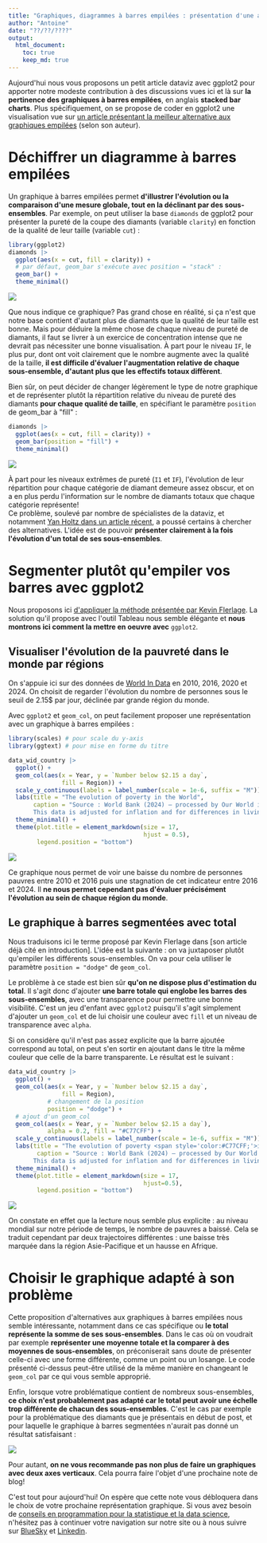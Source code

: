 ```yaml
---
title: "Graphiques, diagrammes à barres empilées : présentation d'une alternative avec R et ggplot2"
author: "Antoine"
date: "??/??/????"
output: 
  html_document:
    toc: true
    keep_md: true
---
```




Aujourd'hui nous vous proposons un petit article dataviz avec ggplot2 pour apporter notre modeste contribution à des discussions vues ici et là sur __la pertinence des graphiques à barres empilées__, en anglais __stacked bar charts__. Plus spécifiquement, on se propose de coder en ggplot2 une visualisation vue sur [un article présentant la meilleur alternative aux graphiques empilées](https://www.flerlagetwins.com/2025/04/the-best-alternative-to-stacked-bar.html) (selon son auteur).  

# Déchiffrer un diagramme à barres empilées  



Un graphique à barres empilées permet __d'illustrer l'évolution ou la comparaison d'une mesure globale, tout en la déclinant par des sous-ensembles__. Par exemple, on peut utiliser la base `diamonds` de ggplot2 pour présenter la pureté de la coupe des diamants (variable `clarity`) en fonction de la qualité de leur taille (variable `cut`) : 


```r
library(ggplot2)
diamonds |> 
  ggplot(aes(x = cut, fill = clarity)) +
  # par défaut, geom_bar s'exécute avec position = "stack" :
  geom_bar() + 
  theme_minimal()
```

![](graphs_barres_empilees_files/figure-html/unnamed-chunk-2-1.png)<!-- -->

Que nous indique ce graphique? Pas grand chose en réalité, si ça n'est que notre base contient d'autant plus de diamants que la qualité de leur taille est bonne. Mais pour déduire la même chose de chaque niveau de pureté de diamants, il faut se livrer à un exercice de concentration intense que ne devrait pas nécessiter une bonne visualisation. À part pour le niveau `IF`, le plus pur, dont ont voit clairement que le nombre augmente avec la qualité de la taille, __il est difficile d'évaluer l'augmentation relative de chaque sous-ensemble, d'autant plus que les effectifs totaux diffèrent__.  

Bien sûr, on peut décider de changer légèrement le type de notre graphique et de représenter plutôt la répartition relative du niveau de pureté des diamants __pour chaque qualité de taille__, en spécifiant le paramètre `position` de geom_bar à "fill" :  


```r
diamonds |> 
  ggplot(aes(x = cut, fill = clarity)) +
  geom_bar(position = "fill") + 
  theme_minimal()
```

![](graphs_barres_empilees_files/figure-html/unnamed-chunk-3-1.png)<!-- -->

À part pour les niveaux extrêmes de pureté (`I1` et `IF`), l'évolution de leur répartition pour chaque catégorie de diamant demeure assez obscur, et on a en plus perdu l'information sur le nombre de diamants totaux que chaque catégorie représente!  
Ce problème, soulevé par nombre de spécialistes de la dataviz, et notamment [Yan Holtz dans un article récent](https://www.data-to-viz.com/caveat/stacking.html), a poussé certains à chercher des alternatives. L'idée est de pouvoir __présenter clairement à la fois l'évolution d'un total de ses sous-ensembles__. 

# Segmenter plutôt qu'empiler vos barres avec ggplot2

Nous proposons ici [d'appliquer la méthode présentée par Kevin Flerlage](https://www.flerlagetwins.com/2025/04/the-best-alternative-to-stacked-bar.html). La solution qu'il propose avec l'outil Tableau nous semble élégante et __nous montrons ici comment la mettre en oeuvre avec__ `ggplot2`.  

## Visualiser l'évolution de la pauvreté dans le monde par régions  

On s'appuie ici sur des données de [World In Data](https://ourworldindata.org) en 2010, 2016, 2020 et 2024. On choisit de regarder l'évolution du nombre de personnes sous le seuil de 2.15$ par jour, déclinée par grande région du monde.  

Avec `ggplot2` et `geom_col`, on peut facilement proposer une représentation avec un graphique à barres empilées :  


```r
library(scales) # pour scale du y-axis
library(ggtext) # pour mise en forme du titre

data_wid_country |> 
  ggplot() + 
  geom_col(aes(x = Year, y = `Number below $2.15 a day`,
               fill = Region)) + 
  scale_y_continuous(labels = label_number(scale = 1e-6, suffix = "M")) + 
  labs(title = "The evolution of poverty in the World",
       caption = "Source : World Bank (2024) – processed by Our World in Data (https://ourworldindata.org)
       This data is adjusted for inflation and for differences in living costs between countries.") + 
  theme_minimal() + 
  theme(plot.title = element_markdown(size = 17,
                                      hjust = 0.5),
        legend.position = "bottom") 
```

![](graphs_barres_empilees_files/figure-html/unnamed-chunk-4-1.png)<!-- -->

Ce graphique nous permet de voir une baisse du nombre de personnes pauvres entre 2010 et 2016 puis une stagnation de cet indicateur entre 2016 et 2024. Il __ne nous permet cependant pas d'évaluer précisément l'évolution au sein de chaque région du monde__. 

## Le graphique à barres segmentées avec total 

Nous traduisons ici le terme proposé par Kevin Flerlage dans [son article déjà cité en introduction]. L'idée est la suivante : on va juxtaposer plutôt qu'empiler les différents sous-ensembles. On va pour cela utiliser le paramètre `position = "dodge"` de `geom_col`.  

Le problème à ce stade est bien sûr __qu'on ne dispose plus d'estimation du total__. Il s'agit donc d'ajouter __une barre totale qui englobe les barres des sous-ensembles__, avec une transparence pour permettre une bonne visibilité. C'est un jeu d'enfant avec `ggplot2` puisqu'il s'agit simplement d'ajouter un `geom_col` et de lui choisir une couleur avec `fill` et un niveau de transparence avec `alpha`.  

Si on considère qu'il n'est pas assez explicite que la barre ajoutée correspond au total, on peut s'en sortir en ajoutant dans le titre la même couleur que celle de la barre transparente. Le résultat est le suivant :  


```r
data_wid_country |> 
  ggplot() + 
  geom_col(aes(x = Year, y = `Number below $2.15 a day`,
               fill = Region),
           # changement de la position
           position = "dodge") + 
  # ajout d'un geom_col
  geom_col(aes(x = Year, y = `Number below $2.15 a day`),
           alpha = 0.2, fill = "#C77CFF") + 
  scale_y_continuous(labels = label_number(scale = 1e-6, suffix = "M")) + 
  labs(title = "The evolution of poverty <span style='color:#C77CFF;'>in the World</span>",
        caption = "Source : World Bank (2024) – processed by Our World in Data (https://ourworldindata.org)
       This data is adjusted for inflation and for differences in living costs between countries.") + 
  theme_minimal() + 
  theme(plot.title = element_markdown(size = 17,
                                      hjust=0.5),
        legend.position = "bottom") 
```

![](graphs_barres_empilees_files/figure-html/unnamed-chunk-5-1.png)<!-- -->

On constate en effet que la lecture nous semble plus explicite : au niveau mondial sur notre période de temps, le nombre de pauvres a baissé. Cela se traduit cependant par deux trajectoires différentes : une baisse très marquée dans la région Asie-Pacifique et un hausse en Afrique.

# Choisir le graphique adapté à son problème   

Cette proposition d'alternatives aux graphiques à barres empilées nous semble intéressante, notamment dans ce cas spécifique ou __le total représente la somme de ses sous-ensembles__. Dans le cas où on voudrait par exemple __représenter une moyenne totale et la comparer à des moyennes de sous-ensembles__, on préconiserait sans doute de présenter celle-ci avec une forme différente, comme un point ou un losange. Le code présenté ci-dessus peut-être utilisé de la même manière en changeant le `geom_col` par ce qui vous semble approprié.  

Enfin, lorsque votre problématique contient de nombreux sous-ensembles, __ce choix n'est probablement pas adapté car le total peut avoir une échelle trop différente de chacun des sous-ensembles__. C'est le cas par exemple pour la problématique des diamants que je présentais en début de post, et pour laquelle le graphique à barres segmentées n'aurait pas donné un résultat satisfaisant :  

![](graphs_barres_empilees_files/figure-html/unnamed-chunk-6-1.png)<!-- -->

Pour autant, __on ne vous recommande pas non plus de faire un graphiques avec deux axes verticaux__. Cela pourra faire l'objet d'une prochaine note de blog! 

C'est tout pour aujourd'hui! On espère que cette note vous débloquera dans le choix de votre prochaine représentation graphique. Si vous avez besoin de [conseils en programmation pour la statistique et la data science](https://statoscop.fr), n'hésitez pas à continuer votre navigation sur notre site ou à nous suivre sur [BlueSky](https://bsky.app/profile/statoscop.fr) et [Linkedin](https://www.linkedin.com/company/statoscop).



